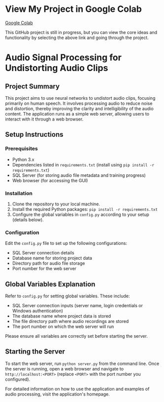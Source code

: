 # View My Project in Google Colab
[Google Colab](https://colab.research.google.com/drive/1elEfOHB1IhrtlxXKvk0_FZoTHu766xhe?usp=sharing)

This GitHub project is still in progress, but you can view the core ideas and functionality by selecting the above link and going through the project.

# Audio Signal Processing for Undistorting Audio Clips

## Project Summary
This project aims to use neural networks to undistort audio clips, focusing primarily on human speech. It involves processing audio to reduce noise and distortion, thereby improving the clarity and intelligibility of the audio content. The application runs as a simple web server, allowing users to interact with it through a web browser.

## Setup Instructions
### Prerequisites
- Python 3.x
- Dependencies listed in `requirements.txt` (install using `pip install -r requirements.txt`)
- SQL Server (for storing audio file metadata and training progress)
- Web browser (for accessing the GUI)

### Installation
1. Clone the repository to your local machine.
2. Install the required Python packages: `pip install -r requirements.txt`
3. Configure the global variables in `config.py` according to your setup (details below).

### Configuration
Edit the `config.py` file to set up the following configurations:
- SQL Server connection details
- Database name for storing project data
- Directory path for audio file storage
- Port number for the web server

## Global Variables Explanation
Refer to `config.py` for setting global variables. These include:
- SQL Server connection inputs (server name, login credentials or Windows authentication)
- The database name where project data is stored
- The file directory path where audio recordings are stored
- The port number on which the web server will run

Please ensure all variables are correctly set before starting the server.

## Starting the Server
To start the web server, run `python server.py` from the command line. Once the server is running, open a web browser and navigate to `http://localhost:<PORT>` (replace `<PORT>` with the port number you configured).

For detailed information on how to use the application and examples of audio processing, visit the application's homepage.
